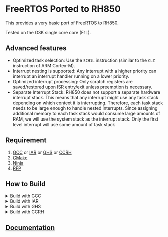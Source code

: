 # FreeRTOS Ported to RH850

This provides a very basic port of FreeRTOS to RH850.

Tested on the G3K single core core (F1L).

## Advanced features

- Optimized task selection: Use the `SCH1L` instruction (similar to the `CLZ` instruction of ARM Cortex-M).
- Interrupt nesting is supported: Any interrupt with a higher priority can interrupt an interrupt handler running on a lower priority.
- Optimized interrupt processing: Only scratch registers are saved/restored upon ISR entry/exit unless preemption is necessary.
- Separate Interrupt Stack: RH850 does not support a separate hardware interrupt stack. This means that any interrupt might use any task stack depending on which context it is interrupting. Therefore, each task stack needs to be large enough to handle nested interrupts. Since assigning additional memory to each task stack would consume large amounts of RAM, we will use the system stack as the interrupt stack. Only the first level interrupt will use some amount of task stack

## Requirement

1. [GCC](https://github.com/mikisama/Auto_Build_GCC_RH850/releases) or [IAR](https://www.iar.com/products/architectures/renesas/iar-embedded-workbench-for-renesas-rh850) or [GHS](https://www.ghs.com/products/v850_development.html) or [CCRH](https://www.renesas.com/eu/en/software-tool/c-compiler-package-rh850-family)
2. [CMake](https://github.com/Kitware/CMake/releases)
3. [Ninja](https://github.com/ninja-build/ninja/releases)
4. [RFP](https://www.renesas.com/us/en/software-tool/renesas-flash-programmer-programming-gui)

## How to Build

<details>
<summary>Build with GCC</summary>

### Add toolchain path to the environment(PATH) variable.
```bash
$ # Set the PATH Environment Variables in Windows PowerShell
$ $env:path+=';D:/v850-elf-gcc-win32-x64/bin'
$ $env:path+=';C:/Program Files (x86)/Renesas Electronics/Programming Tools/Renesas Flash Programmer V3.08'
$ v850-elf-gcc --version
$ rfp-cli --version
```

### Build command
```bash
$ git clone https://github.com/mikisama/FreeRTOS_RH850
$ cd FreeRTOS_RH850/build
$ cmake -DCMAKE_TOOLCHAIN_FILE='cmake/gcc.cmake' -DCMAKE_BUILD_TYPE=Debug -GNinja ..
$ ninja
```
![build](docs/gcc_build.webp)
</details>

<details>
<summary>Build with IAR</summary>

### Add toolchain path to the environment(PATH) variable.
```bash
$ # Set the PATH Environment Variables in Windows PowerShell
$ $env:path+=';C:/Program Files (x86)/IAR Systems/Embedded Workbench 8.1/rh850/bin'
$ $env:path+=';C:/Program Files (x86)/Renesas Electronics/Programming Tools/Renesas Flash Programmer V3.08'
$ iccrh850 --version
$ rfp-cli --version
```

### Build command

```bash
$ git clone https://github.com/mikisama/FreeRTOS_RH850
$ cd FreeRTOS_RH850/build
$ cmake -DCMAKE_TOOLCHAIN_FILE='cmake/iar.cmake' -DCMAKE_BUILD_TYPE=Debug -GNinja ..
$ ninja
```
![build](docs/iar_build.webp)
</details>

<details>
<summary>Build with GHS</summary>

### Add toolchain path to the environment(PATH) variable.
```bash
$ # Set the PATH Environment Variables in Windows PowerShell
$ $env:path+=';C:/ghs/comp_201815'
$ $env:path+=';C:/Program Files (x86)/Renesas Electronics/Programming Tools/Renesas Flash Programmer V3.08'
$ ccrh850 --version dummy
$ rfp-cli --version
```

### Build command
```bash
$ git clone https://github.com/mikisama/FreeRTOS_RH850
$ cd FreeRTOS_RH850/build
$ cmake -DCMAKE_TOOLCHAIN_FILE='cmake/ghs.cmake' -DCMAKE_BUILD_TYPE=Debug -GNinja ..
$ ninja
```
![build](docs/ghs_build.webp)
</details>

<details>
<summary>Build with CCRH</summary>

### Add toolchain path to the environment(PATH) variable.
```bash
$ # Set the PATH Environment Variables in Windows PowerShell
$ $env:path+=';C:/Program Files (x86)/Renesas Electronics/CS+/CC/CC-RH/V2.04.00/bin'
$ $env:path+=';C:/Program Files (x86)/Renesas Electronics/Programming Tools/Renesas Flash Programmer V3.08'
$ ccrh -v
$ rfp-cli --version
```

### Build command

```bash
$ git clone https://github.com/mikisama/FreeRTOS_RH850
$ cd FreeRTOS_RH850/build
$ cmake -DCMAKE_TOOLCHAIN_FILE='cmake/ccrh.cmake' -DCMAKE_BUILD_TYPE=Debug -GNinja ..
$ ninja
```
![build](docs/ccrh_build.webp)
</details>

## [Documentation](https://github.com/mikisama/FreeRTOS_RH850/wiki)
